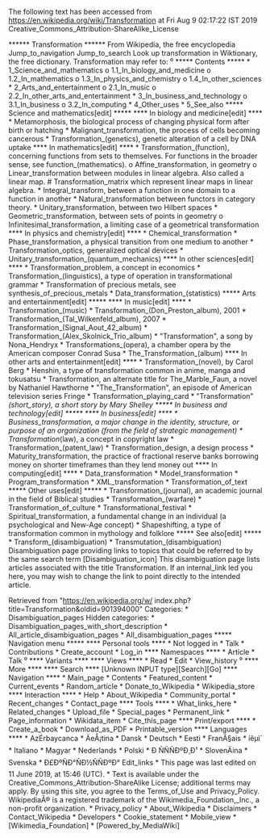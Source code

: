 The following text has been accessed from https://en.wikipedia.org/wiki/Transformation at Fri Aug 9 02:17:22 IST 2019
Creative_Commons_Attribution-ShareAlike_License




















****** Transformation ******
From Wikipedia, the free encyclopedia
Jump_to_navigation Jump_to_search
 Look up transformation in Wiktionary, the free dictionary.
Transformation may refer to:
⁰
***** Contents *****
    * 1_Science_and_mathematics
          o 1.1_In_biology_and_medicine
          o 1.2_In_mathematics
          o 1.3_In_physics_and_chemistry
          o 1.4_In_other_sciences
    * 2_Arts_and_entertainment
          o 2.1_In_music
          o 2.2_In_other_arts_and_entertainment
    * 3_In_business_and_technology
          o 3.1_In_business
          o 3.2_In_computing
    * 4_Other_uses
    * 5_See_also
***** Science and mathematics[edit] *****
**** In biology and medicine[edit] ****
    * Metamorphosis, the biological process of changing physical form after
      birth or hatching
    * Malignant_transformation, the process of cells becoming cancerous
    * Transformation_(genetics), genetic alteration of a cell by DNA uptake
**** In mathematics[edit] ****
    * Transformation_(function), concerning functions from sets to themselves.
      For functions in the broader sense, see function_(mathematics).
          o Affine_transformation, in geometry
          o Linear_transformation between modules in linear algebra. Also
            called a linear map.
                # Transformation_matrix which represent linear maps in linear
                  algebra.
    * Integral_transform, between a function in one domain to a function in
      another
    * Natural_transformation between functors in category theory.
    * Unitary_transformation, between two Hilbert spaces
    * Geometric_transformation, between sets of points in geometry
          o Infinitesimal_transformation, a limiting case of a geometrical
            transformation
**** In physics and chemistry[edit] ****
    * Chemical_transformation
    * Phase_transformation, a physical transition from one medium to another
    * Transformation_optics, generalized optical devices
    * Unitary_transformation_(quantum_mechanics)
**** In other sciences[edit] ****
    * Transformation_problem, a concept in economics
    * Transformation_(linguistics), a type of operation in transformational
      grammar
    * Transformation of precious metals, see synthesis_of_precious_metals
    * Data_transformation_(statistics)
***** Arts and entertainment[edit] *****
**** In music[edit] ****
    * Transformation_(music)
    * Transformation_(Don_Preston_album), 2001
    * Transformation_(Tal_Wilkenfeld_album), 2007
    * Transformation_(Signal_Aout_42_album)
    * Transformation_(Alex_Skolnick_Trio_album)
    * "Transformation", a song by Nona_Hendryx
    * Transformations_(opera), a chamber opera by the American composer Conrad
      Susa
    * The_Transformation_(album)
**** In other arts and entertainment[edit] ****
    * Transformation_(novel), by Carol Berg
    * Henshin, a type of transformation common in anime, manga and tokusatsu
    * Transformation, an alternate title for The_Marble_Faun, a novel by
      Nathaniel Hawthorne
    * "The_Transformation", an episode of American television series Fringe
    * Transformation_playing_card
    * "Transformation"_(short_story), a short story by Mary Shelley
***** In business and technology[edit] *****
**** In business[edit] ****
    * Business_transformation, a major change in the identity, structure, or
      purpose of an organization (from the field of strategic management)
    * Transformation_(law), a concept in copyright law
    * Transformation_(patent_law)
    * Transformation_design, a design process
    * Maturity_transformation, the practice of fractional reserve banks
      borrowing money on shorter timeframes than they lend money out
**** In computing[edit] ****
    * Data_transformation
    * Model_transformation
    * Program_transformation
    * XML_transformation
    * Transformation_of_text
***** Other uses[edit] *****
    * Transformation_(journal), an academic journal in the field of Biblical
      studies
    * Transformation_(warfare)
    * Transformation_of_culture
    * Transformational_festival
    * Spiritual_transformation, a fundamental change in an individual (a
      psychological and New-Age concept)
    * Shapeshifting, a type of transformation common in mythology and folklore
***** See also[edit] *****
    * Transform_(disambiguation)
    * Transmutation_(disambiguation)
                      Disambiguation page providing links to topics that could
                      be referred to by the same search term
[Disambiguation_icon] This disambiguation page lists articles associated with
                      the title Transformation.
                      If an internal_link led you here, you may wish to change
                      the link to point directly to the intended article.

Retrieved from "https://en.wikipedia.org/w/
index.php?title=Transformation&oldid=901394000"
Categories:
    * Disambiguation_pages
Hidden categories:
    * Disambiguation_pages_with_short_description
    * All_article_disambiguation_pages
    * All_disambiguation_pages
***** Navigation menu *****
**** Personal tools ****
    * Not logged in
    * Talk
    * Contributions
    * Create_account
    * Log_in
**** Namespaces ****
    * Article
    * Talk
⁰
**** Variants ****
**** Views ****
    * Read
    * Edit
    * View_history
⁰
**** More ****
**** Search ****
[Unknown INPUT type][Search][Go]
**** Navigation ****
    * Main_page
    * Contents
    * Featured_content
    * Current_events
    * Random_article
    * Donate_to_Wikipedia
    * Wikipedia_store
**** Interaction ****
    * Help
    * About_Wikipedia
    * Community_portal
    * Recent_changes
    * Contact_page
**** Tools ****
    * What_links_here
    * Related_changes
    * Upload_file
    * Special_pages
    * Permanent_link
    * Page_information
    * Wikidata_item
    * Cite_this_page
**** Print/export ****
    * Create_a_book
    * Download_as_PDF
    * Printable_version
**** Languages ****
    * AzÉrbaycanca
    * ÄeÅ¡tina
    * Dansk
    * Deutsch
    * Eesti
    * FranÃ§ais
    * íêµ­ì´
    * Italiano
    * Magyar
    * Nederlands
    * Polski
    * Ð ÑÑÑÐºÐ¸Ð¹
    * SlovenÄina
    * Svenska
    * Ð£ÐºÑÐ°ÑÐ½ÑÑÐºÐ°
Edit_links
    * This page was last edited on 11 June 2019, at 15:46 (UTC).
    * Text is available under the Creative_Commons_Attribution-ShareAlike
      License; additional terms may apply. By using this site, you agree to the
      Terms_of_Use and Privacy_Policy. WikipediaÂ® is a registered trademark of
      the Wikimedia_Foundation,_Inc., a non-profit organization.
    * Privacy_policy
    * About_Wikipedia
    * Disclaimers
    * Contact_Wikipedia
    * Developers
    * Cookie_statement
    * Mobile_view
    * [Wikimedia_Foundation]
    * [Powered_by_MediaWiki]
